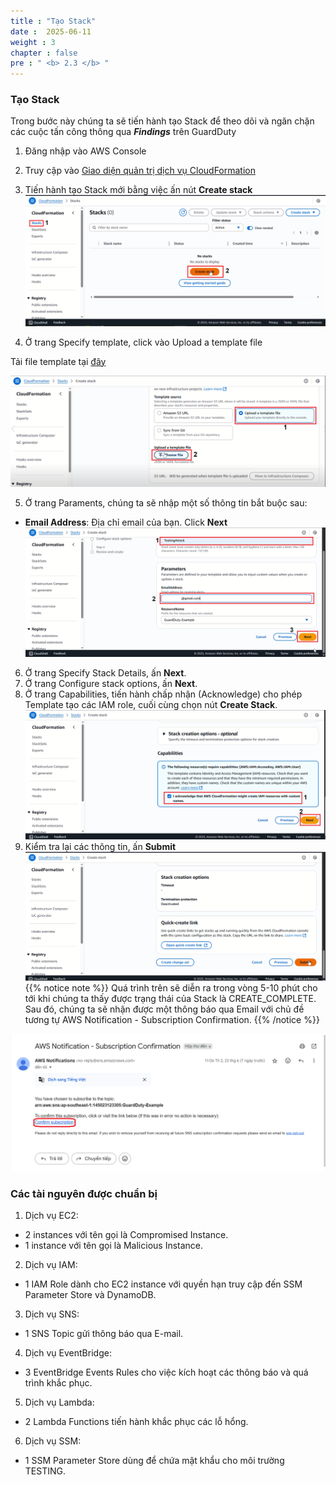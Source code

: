 ```yaml
---
title : "Tạo Stack"
date :  2025-06-11
weight : 3 
chapter : false
pre : " <b> 2.3 </b> "
---
```


### Tạo Stack

Trong bước này chúng ta sẽ tiến hành tạo Stack để theo dõi và ngăn chặn các cuộc tấn công thông qua ***Findings*** trên GuardDuty

1. Đăng nhập vào AWS Console
2. Truy cập vào [Giao diện quản trị dịch vụ CloudFormation](https://ap-southeast-1.console.aws.amazon.com.cloudformation/home?region=ap-southeast-1)
3. Tiến hành tạo Stack mới bằng việc ấn nút **Create stack**
![CloudFormation](/images/2.prerequisite/2.3/1.png)

4. Ở trang Specify template, click vào Upload a template file

Tải file template tại [đây](https://github.com/AWS-First-Cloud-Journey/GuardDuty-Hands-On/archive/refs/heads/main.zip)

![CloudFormation](/images/2.prerequisite/2.3/2.png)

5. Ở trang Paraments, chúng ta sẽ nhập một số thông tin bắt buộc sau:
+ **Email Address**: Địa chỉ email của bạn. Click **Next**
![CloudFormation](/images/2.prerequisite/2.3/3.png)

6. Ở trang Specify Stack Details, ấn **Next**.
7. Ở trang Configure stack options, ấn **Next**.
8. Ở trang Capabilities, tiến hành chấp nhận (Acknowledge) cho phép Template tạo các IAM role, cuối cùng chọn nút **Create Stack**.
![CloudFormation](/images/2.prerequisite/2.3/4.png)
9. Kiểm tra lại các thông tin, ấn **Submit**
![CloudFormation](/images/2.prerequisite/2.3/5.png)
{{% notice note %}}
Quá trình trên sẽ diễn ra trong vòng 5-10 phút cho tới khi chúng ta thấy được trạng thái của Stack là CREATE_COMPLETE. Sau đó, chúng ta sẽ nhận được một thông báo qua Email với chủ đề tương tự AWS Notification - Subscription Confirmation.
{{% /notice %}}

![CloudFormation](/images/2.prerequisite/2.3/6.png)

### Các tài nguyên được chuẩn bị
1. Dịch vụ EC2:
- 2 instances với tên gọi là Compromised Instance.
- 1 instance với tên gọi là Malicious Instance.
2. Dịch vụ IAM:
- 1 IAM Role dành cho EC2 instance với quyền hạn truy cập đến SSM Parameter Store và DynamoDB.
3. Dịch vụ SNS:
-  1 SNS Topic gửi thông báo qua E-mail.
4. Dịch vụ EventBridge:
- 3 EventBridge Events Rules cho việc kích hoạt các thông báo và quá trình khắc phục.
5. Dịch vụ Lambda:
- 2 Lambda Functions tiến hành khắc phục các lỗ hổng.
6. Dịch vụ SSM:
- 1 SSM Parameter Store dùng để chứa mật khẩu cho môi trường TESTING.